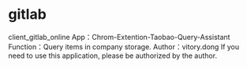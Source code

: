 # gitlab
client_gitlab_online
App：Chrom-Extention-Taobao-Query-Assistant
Function：Query items in company storage.
Author：vitory.dong
If you need to use this application, please be authorized by the author.

